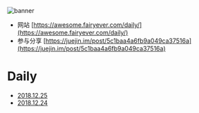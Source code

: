 ![banner](https://raw.githubusercontent.com/d2-projects/d2-daily/master/source/image/banner@2x.png)

* 网站 [https://awesome.fairyever.com/daily/](https://awesome.fairyever.com/daily/)
* 参与分享 [https://juejin.im/post/5c1baa4a6fb9a049ca37516a](https://juejin.im/post/5c1baa4a6fb9a049ca37516a)

# Daily

* [2018.12.25](https://github.com/d2-projects/d2-daily/blob/master/source/daily/2018/12/25.md)
* [2018.12.24](https://github.com/d2-projects/d2-daily/blob/master/source/daily/2018/12/24.md)